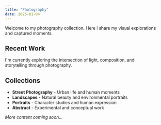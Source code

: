 ```yaml
---
title: "Photography"
date: 2025-01-04
---
```


<link rel="stylesheet" href="/css/photography.css">

Welcome to my photography collection. Here I share my visual explorations and captured moments.

## Recent Work

I'm currently exploring the intersection of light, composition, and storytelling through photography.

## Collections

- **Street Photography** - Urban life and human moments
- **Landscapes** - Natural beauty and environmental portraits
- **Portraits** - Character studies and human expression
- **Abstract** - Experimental and conceptual work

*More content coming soon...*


